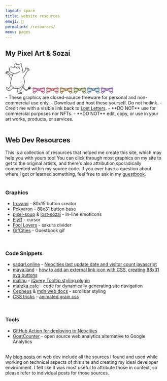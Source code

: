 ```yaml
---
layout: space
title: website resources
emoji: 💝
permalink: /resources/
menu: pages
---
```

<h2>My Pixel Art & Sozai</h2>
<img src="/graphics/adoptables/dancing-moomin-lostletters.png" title="Note: I do not claim ownership of Moomin, I just drew him because he's the best boy">
<img src="/graphics/adoptables/bow-pink-lostletters.png">
<img src="/graphics/adoptables/bow-blush-lostletters.png">
<img src="/graphics/adoptables/bow-gold-lostletters.png">
<img src="/graphics/adoptables/bow-matcha-lostletters.png">
<img src="/graphics/adoptables/bow-seafoam-lostletters.png">
<img src="/graphics/adoptables/bow-purple-lostletters.png">
<br>
- These graphics are closed-source freeware for personal and non-commercial use only. 
- Download and host these yourself. Do not hotlink.
- Credit me with a visible link back to <a href="https://lostletters.neocities.org/">Lost Letters</a>.
- **DO NOT** use for commercial purposes nor NFTs.
- **DO NOT** edit, copy, or use in your art works, products, or services.
<br>
<br>
<h2>Web Dev Resources</h2>
This is a collection of resources that helped me create this site, which may help you with yours too! You can click through most graphics on my site to get to the original artists, and there's also attribution sporadically commented within my source code. If you ever have a question about where I got or learned something, feel free to ask in my <a href="/guestbook/">guestbook</a>.
<br>
<br>
<h3>Graphics</h3>
<ul>
    <li><a target="_blank" href="https://trovami.altervista.org/en/webmasters/makebutton">trovami</a> - 80x15 button creator</li>
    <li><a target="_blank" href="http://pokyaron.fc2web.com/">Pokyaron</a> - 88x31 button base</li>
    <li><a target="_blank" href="https://pixel-soup.tumblr.com/">pixel-soup</a> & <a target="_blank" href="https://lostsozai.tumblr.com/">lost-sozai</a> - in-line emoticons</li>
    <li><a target="_blank" href="https://www.cursors-4u.com/cursor/2010/02/24/flyff-chinese-cute-angel-mail.html">Flyff</a> - cursor</li>
    <li><a target="_blank" href="https://foollovers.com/">Fool Lovers</a> - sakura divider</li>
    <li><a target="_blank" href="https://gifcities.org/">GifCities</a> - Guestbook gif</li>
</ul>
<br>
<h3>Code Snippets</h3>
<ul>
    <li><a target="_blank" href="https://sadgrl.online/">sadgrl.online</a> - <a target="_blank" href="https://sadgrl.online/learn/articles/last-update-visitors#">Neocities last update date and visitor count javascript</a></li>
    <li><a target="_blank" href="https://maya.land">maya.land</a> - <a target="_blank" href="https://maya.land/monologues/2020/11/12/external-link-icon-with-css.html">how to add an external link icon with CSS</a>, <a target="_blank" href="https://maya.land/technicalities/svg/">creating 88x31 svg buttons</a></li>
    <li><a target="_blank" href="http://manos.malihu.gr">malihu</a> - <a target="_blank" href="http://manos.malihu.gr/style-my-tooltips-jquery-plugin">jQuery Tooltip styling plugin</a></li>
    <li><a target="_blank" href="https://marzka.cafe">marzka.cafe</a> - code for dynamically generating site navigation</li>
    <li><a target="_blank" href="https://cepheus.neocities.org/">Cepheus</a> & <a target="_blank" href="https://developer.mozilla.org/en-US/docs/Web/CSS/::-webkit-scrollbar">mdn web docs</a> - scrollbar styling</li>
    <li><a target="_blank" href="https://css-tricks.com/">CSS tricks</a> - <a target="_blank" href="https://css-tricks.com/snippets/css/animated-grainy-texture/">animated grain css</a></li>
</ul>
<br>
<h3>Tools</h3>
<ul>
    <li><a target="_blank" href="https://github.com/jonchang/deploy-neocities">GitHub Action for deploying to Neocities</a></li>
    <li><a target="_blank" href="https://www.goatcounter.com/">GoatCounter</a> -  open source web analytics alternative to Google Analytics</li>
</ul>
<br>
My <a href="/blog.html">blog posts</a> on web dev include all the sources I found and used while working on technical aspects of this site and creating my ideal developer environment. 
I felt like it was most useful to attribute those in context, so please refer to individual posts for those sources.
